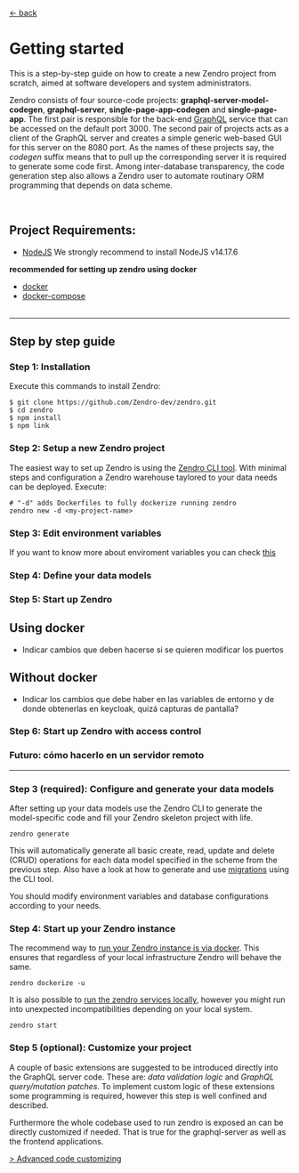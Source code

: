 [ &larr; back](README.md)
<br/>
# Getting started

This is a step-by-step guide on how to create a new Zendro project from scratch, aimed at software developers and system administrators.

Zendro consists of four source-code projects: __graphql-server-model-codegen__, __graphql-server__, __single-page-app-codegen__ and __single-page-app__. The first pair is responsible for the back-end [GraphQL](https://graphql.org/learn/) service that can be accessed on the default port 3000. The second pair of projects acts as a client of the GraphQL server and creates a simple generic web-based GUI for this server on the 8080 port. As the names of these projects say, the *codegen* suffix means that to pull up the corresponding server it is required to generate some code first. Among inter-database transparency, the code generation step also allows a Zendro user to automate routinary ORM programming that depends on data scheme.

 <br/>

## Project Requirements:
 * [NodeJS](https://nodejs.org/en/) We strongly recommend to install NodeJS v14.17.6 

 **recommended for setting up zendro using docker**
 * [docker](https://docs.docker.com/get-docker/)
 * [docker-compose](https://docs.docker.com/compose/install/#install-compose)
 <br/><br/>

* * *
## Step by step guide

### Step 1: Installation

Execute this commands to install Zendro:

```
$ git clone https://github.com/Zendro-dev/zendro.git
$ cd zendro
$ npm install
$ npm link
```

### Step 2: Setup a new Zendro project

The easiest way to set up Zendro is using the [Zendro CLI tool](https://github.com/Zendro-dev/zendro). With minimal steps and configuration a Zendro warehouse taylored to your data needs can be deployed. Execute:

```
# "-d" adds Dockerfiles to fully dockerize running zendro 
zendro new -d <my-project-name> 
```

### Step 3: Edit environment variables

If you want to know more about enviroment variables you can check [this](env_vars.md)

### Step 4: Define your data models

### Step 5: Start up Zendro 

## Using docker
* Indicar cambios que deben hacerse si se quieren modificar los puertos 
## Without docker
* Indicar los cambios que debe haber en las variables de entorno y de donde obtenerlas en keycloak, quizá capturas de pantalla?

### Step 6: Start up Zendro with access control 


### Futuro: cómo hacerlo en un servidor remoto



* * *

### Step 3 (required): Configure and generate your data models

After setting up your data models use the Zendro CLI to generate the model-specific code and fill your Zendro skeleton project with life.

```
zendro generate
```

This will automatically generate all basic create, read, update and delete (CRUD) operations for each data model specified in the scheme from the previous step. Also have a look at how to generate and use [migrations](https://zendro-dev.github.io/zendro_cli.html#example-for-migrations) using the CLI tool.

You should modify environment variables and database configurations according to your needs.

### Step 4: Start up your Zendro instance

The recommend way to [run your Zendro instance is via docker](https://zendro-dev.github.io/zendro_cli.html#dockerize-zendro-app-with-example-docker-files). This ensures that regardless of your local infrastructure Zendro will behave the same.
```
zendro dockerize -u
```
It is also possible to [run the zendro services locally](https://zendro-dev.github.io/zendro_cli.html#start-zendro-service), however you might run into unexpected incompatibilities depending on your local system.
```
zendro start
```

### Step 5 (optional): Customize your project

A couple of basic extensions are suggested to be introduced directly into the GraphQL server code. These are: *data validation logic* and *GraphQL query/mutation patches*. To implement custom logic of these extensions some programming is required, however this step is well confined and described.  

Furthermore the whole codebase used to run zendro is exposed an can be directly customized if needed. That is true for the graphql-server as well as the frontend applications.

[ > Advanced code customizing](setup_customize.md)
